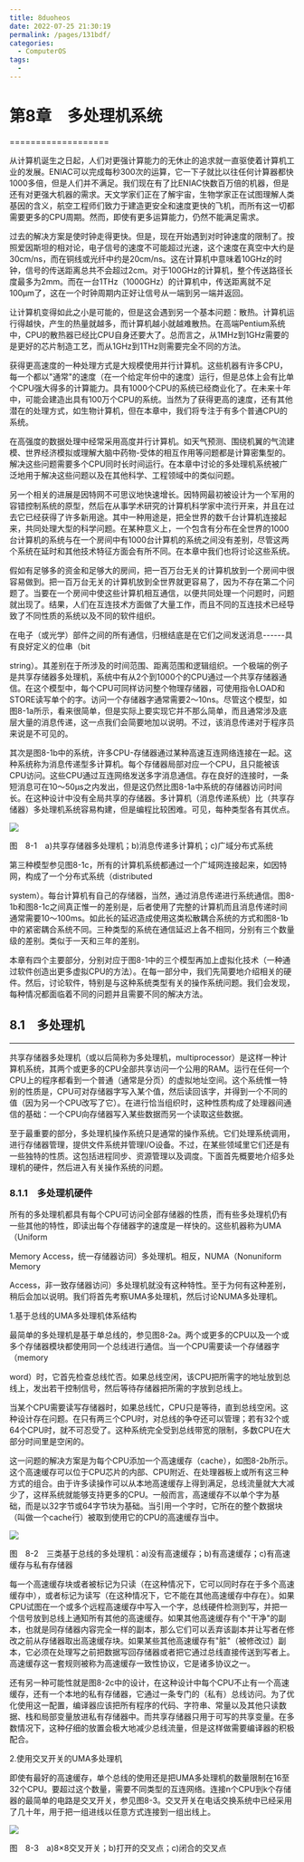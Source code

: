 ```yaml
---
title: 8duoheos
date: 2022-07-25 21:30:19
permalink: /pages/131bdf/
categories:
  - ComputerOS
tags:
  - 
---
```

# 第8章　多处理机系统

===================

从计算机诞生之日起，人们对更强计算能力的无休止的追求就一直驱使着计算机工业的发展。ENIAC可以完成每秒300次的运算，它一下子就比以往任何计算器都快1000多倍，但是人们并不满足。我们现在有了比ENIAC快数百万倍的机器，但是还有对更强大机器的需求。天文学家们正在了解宇宙，生物学家正在试图理解人类基因的含义，航空工程师们致力于建造更安全和速度更快的飞机，而所有这一切都需要更多的CPU周期。然而，即使有更多运算能力，仍然不能满足需求。

过去的解决方案是使时钟走得更快。但是，现在开始遇到对时钟速度的限制了。按照爱因斯坦的相对论，电子信号的速度不可能超过光速，这个速度在真空中大约是30cm/ns，而在铜线或光纤中约是20cm/ns。这在计算机中意味着10GHz的时钟，信号的传送距离总共不会超过2cm。对于100GHz的计算机，整个传送路径长度最多为2mm。而在一台1THz（1000GHz）的计算机中，传送距离就不足100µm了，这在一个时钟周期内正好让信号从一端到另一端并返回。

让计算机变得如此之小是可能的，但是这会遇到另一个基本问题：散热。计算机运行得越快，产生的热量就越多，而计算机越小就越难散热。在高端Pentium系统中，CPU的散热器已经比CPU自身还要大了。总而言之，从1MHz到1GHz需要的是更好的芯片制造工艺，而从1GHz到1THz则需要完全不同的方法。

获得更高速度的一种处理方式是大规模使用并行计算机。这些机器有许多CPU，每一个都以"通常"的速度（在一个给定年份中的速度）运行，但是总体上会有比单个CPU强大得多的计算能力。具有1000个CPU的系统已经商业化了。在未来十年中，可能会建造出具有100万个CPU的系统。当然为了获得更高的速度，还有其他潜在的处理方式，如生物计算机，但在本章中，我们将专注于有多个普通CPU的系统。

在高强度的数据处理中经常采用高度并行计算机。如天气预测、围绕机翼的气流建模、世界经济模拟或理解大脑中药物-受体的相互作用等问题都是计算密集型的。解决这些问题需要多个CPU同时长时间运行。在本章中讨论的多处理机系统被广泛地用于解决这些问题以及在其他科学、工程领域中的类似问题。

另一个相关的进展是因特网不可思议地快速增长。因特网最初被设计为一个军用的容错控制系统的原型，然后在从事学术研究的计算机科学家中流行开来，并且在过去它已经获得了许多新用途。其中一种用途是，把全世界的数千台计算机连接起来，共同处理大型的科学问题。在某种意义上，一个包含有分布在全世界的1000台计算机的系统与在一个房间中有1000台计算机的系统之间没有差别，尽管这两个系统在延时和其他技术特征方面会有所不同。在本章中我们也将讨论这些系统。

假如有足够多的资金和足够大的房间，把一百万台无关的计算机放到一个房间中很容易做到。把一百万台无关的计算机放到全世界就更容易了，因为不存在第二个问题了。当要在一个房间中使这些计算机相互通信，以便共同处理一个问题时，问题就出现了。结果，人们在互连技术方面做了大量工作，而且不同的互连技术已经导致了不同性质的系统以及不同的软件组织。

在电子（或光学）部件之间的所有通信，归根结底是在它们之间发送消息------具有良好定义的位串（bit

string）。其差别在于所涉及的时间范围、距离范围和逻辑组织。一个极端的例子是共享存储器多处理机，系统中有从2个到1000个的CPU通过一个共享存储器通信。在这个模型中，每个CPU可同样访问整个物理存储器，可使用指令LOAD和STORE读写单个的字。访问一个存储器字通常需要2～10ns。尽管这个模型，如图8-1a所示，看来很简单，但是实际上要实现它并不那么简单，而且通常涉及底层大量的消息传递，这一点我们会简要地加以说明。不过，该消息传递对于程序员来说是不可见的。

其次是图8-1b中的系统，许多CPU-存储器通过某种高速互连网络连接在一起。这种系统称为消息传递型多计算机。每个存储器局部对应一个CPU，且只能被该CPU访问。这些CPU通过互连网络发送多字消息通信。存在良好的连接时，一条短消息可在10～50µs之内发出，但是这仍然比图8-1a中系统的存储器访问时间长。在这种设计中没有全局共享的存储器。多计算机（消息传递系统）比（共享存储器）多处理机系统容易构建，但是编程比较困难。可见，每种类型各有其优点。

![](assets/Image00259-20210822112059-elaftnt.jpeg)

图　8-1　a)共享存储器多处理机；b)消息传递多计算机；c)广域分布式系统

第三种模型参见图8-1c，所有的计算机系统都通过一个广域网连接起来，如因特网，构成了一个分布式系统（distributed

system）。每台计算机有自己的存储器，当然，通过消息传递进行系统通信。图8-1b和图8-1c之间真正惟一的差别是，后者使用了完整的计算机而且消息传递时间通常需要10～100ms。如此长的延迟造成使用这类松散耦合系统的方式和图8-1b中的紧密耦合系统不同。三种类型的系统在通信延迟上各不相同，分别有三个数量级的差别。类似于一天和三年的差别。

本章有四个主要部分，分别对应于图8-1中的三个模型再加上虚拟化技术（一种通过软件创造出更多虚拟CPU的方法）。在每一部分中，我们先简要地介绍相关的硬件。然后，讨论软件，特别是与这种系统类型有关的操作系统问题。我们会发现，每种情况都面临着不同的问题并且需要不同的解决方法。

## 8.1　多处理机

---

共享存储器多处理机（或以后简称为多处理机，multiprocessor）是这样一种计算机系统，其两个或更多的CPU全部共享访问一个公用的RAM。运行在任何一个CPU上的程序都看到一个普通（通常是分页）的虚拟地址空间。这个系统惟一特别的性质是，CPU可对存储器字写入某个值，然后读回该字，并得到一个不同的值（因为另一个CPU改写了它）。在进行恰当组织时，这种性质构成了处理器间通信的基础：一个CPU向存储器写入某些数据而另一个读取这些数据。

至于最重要的部分，多处理机操作系统只是通常的操作系统。它们处理系统调用，进行存储器管理，提供文件系统并管理I/O设备。不过，在某些领域里它们还是有一些独特的性质。这包括进程同步、资源管理以及调度。下面首先概要地介绍多处理机的硬件，然后进入有关操作系统的问题。

### 8.1.1　多处理机硬件

所有的多处理机都具有每个CPU可访问全部存储器的性质，而有些多处理机仍有一些其他的特性，即读出每个存储器字的速度是一样快的。这些机器称为UMA（Uniform

Memory Access，统一存储器访问）多处理机。相反，NUMA（Nonuniform Memory

Access，非一致存储器访问）多处理机就没有这种特性。至于为何有这种差别，稍后会加以说明。我们将首先考察UMA多处理机，然后讨论NUMA多处理机。

1.基于总线的UMA多处理机体系结构

最简单的多处理机是基于单总线的，参见图8-2a。两个或更多的CPU以及一个或多个存储器模块都使用同一个总线进行通信。当一个CPU需要读一个存储器字（memory

word）时，它首先检查总线忙否。如果总线空闲，该CPU把所需字的地址放到总线上，发出若干控制信号，然后等待存储器把所需的字放到总线上。

当某个CPU需要读写存储器时，如果总线忙，CPU只是等待，直到总线空闲。这种设计存在问题。在只有两三个CPU时，对总线的争夺还可以管理；若有32个或64个CPU时，就不可忍受了。这种系统完全受到总线带宽的限制，多数CPU在大部分时间里是空闲的。

这一问题的解决方案是为每个CPU添加一个高速缓存（cache），如图8-2b所示。这个高速缓存可以位于CPU芯片的内部、CPU附近、在处理器板上或所有这三种方式的组合。由于许多读操作可以从本地高速缓存上得到满足，总线流量就大大减少了，这样系统就能够支持更多的CPU。一般而言，高速缓存不以单个字为基础，而是以32字节或64字节块为基础。当引用一个字时，它所在的整个数据块（叫做一个cache行）被取到使用它的CPU的高速缓存当中。

![](assets/Image00260-20210822112059-begmfif.jpeg)

图　8-2　三类基于总线的多处理机：a)没有高速缓存；b)有高速缓存；c)有高速缓存与私有存储器

每一个高速缓存块或者被标记为只读（在这种情况下，它可以同时存在于多个高速缓存中），或者标记为读写（在这种情况下，它不能在其他高速缓存中存在）。如果CPU试图在一个或多个远程高速缓存中写入一个字，总线硬件检测到写，并把一个信号放到总线上通知所有其他的高速缓存。如果其他高速缓存有个"干净"的副本，也就是同存储器内容完全一样的副本，那么它们可以丢弃该副本并让写者在修改之前从存储器取出高速缓存块。如果某些其他高速缓存有"脏"（被修改过）副本，它必须在处理写之前把数据写回存储器或者把它通过总线直接传送到写者上。高速缓存这一套规则被称为高速缓存一致性协议，它是诸多协议之一。

还有另一种可能性就是图8-2c中的设计，在这种设计中每个CPU不止有一个高速缓存，还有一个本地的私有存储器，它通过一条专门的（私有）总线访问。为了优化使用这一配置，编译器应该把所有程序的代码、字符串、常量以及其他只读数据、栈和局部变量放进私有存储器中。而共享存储器只用于可写的共享变量。在多数情况下，这种仔细的放置会极大地减少总线流量，但是这样做需要编译器的积极配合。

2.使用交叉开关的UMA多处理机

即使有最好的高速缓存，单个总线的使用还是把UMA多处理机的数量限制在16至32个CPU。要超过这个数量，需要不同类型的互连网络。连接n个CPU到k个存储器的最简单的电路是交叉开关，参见图8-3。交叉开关在电话交换系统中已经采用了几十年，用于把一组进线以任意方式连接到一组出线上。

![](assets/Image00261-20210822112059-87vfcwp.jpeg)

图　8-3　a)8×8交叉开关；b)打开的交叉点；c)闭合的交叉点